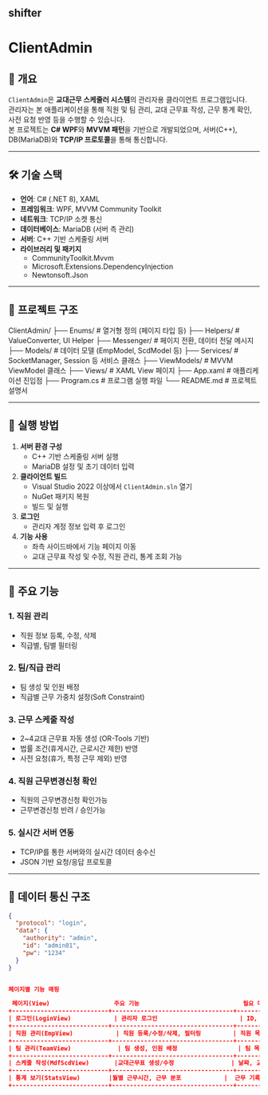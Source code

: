 ## shifter

# ClientAdmin

## 📌 개요
`ClientAdmin`은 **교대근무 스케줄러 시스템**의 관리자용 클라이언트 프로그램입니다.  
관리자는 본 애플리케이션을 통해 직원 및 팀 관리, 교대 근무표 작성, 근무 통계 확인, 사전 요청 반영 등을 수행할 수 있습니다.  
본 프로젝트는 **C# WPF**와 **MVVM 패턴**을 기반으로 개발되었으며, 서버(C++), DB(MariaDB)와 **TCP/IP 프로토콜**을 통해 통신합니다.

---

## 🛠 기술 스택
- **언어**: C# (.NET 8), XAML
- **프레임워크**: WPF, MVVM Community Toolkit
- **네트워크**: TCP/IP 소켓 통신
- **데이터베이스**: MariaDB (서버 측 관리)
- **서버**: C++ 기반 스케줄링 서버
- **라이브러리 및 패키지**
  - CommunityToolkit.Mvvm
  - Microsoft.Extensions.DependencyInjection
  - Newtonsoft.Json

---

## 📂 프로젝트 구조
ClientAdmin/
├── Enums/ # 열거형 정의 (페이지 타입 등)
├── Helpers/ # ValueConverter, UI Helper
├── Messenger/ # 페이지 전환, 데이터 전달 메시지
├── Models/ # 데이터 모델 (EmpModel, ScdModel 등)
├── Services/ # SocketManager, Session 등 서비스 클래스
├── ViewModels/ # MVVM ViewModel 클래스
├── Views/ # XAML View 페이지
├── App.xaml # 애플리케이션 진입점
├── Program.cs # 프로그램 실행 파일
└── README.md # 프로젝트 설명서


---

## 🚀 실행 방법
1. **서버 환경 구성**
   - C++ 기반 스케줄링 서버 실행
   - MariaDB 설정 및 초기 데이터 입력
2. **클라이언트 빌드**
   - Visual Studio 2022 이상에서 `ClientAdmin.sln` 열기
   - NuGet 패키지 복원
   - 빌드 및 실행
3. **로그인**
   - 관리자 계정 정보 입력 후 로그인
4. **기능 사용**
   - 좌측 사이드바에서 기능 페이지 이동
   - 교대 근무표 작성 및 수정, 직원 관리, 통계 조회 가능

---

## 📑 주요 기능
### 1. 직원 관리
- 직원 정보 등록, 수정, 삭제
- 직급별, 팀별 필터링

### 2. 팀/직급 관리
- 팀 생성 및 인원 배정
- 직급별 근무 가중치 설정(Soft Constraint)

### 3. 근무 스케줄 작성
- 2~4교대 근무표 자동 생성 (OR-Tools 기반)
- 법률 조건(휴게시간, 근로시간 제한) 반영
- 사전 요청(휴가, 특정 근무 제외) 반영

### 4. 직원 근무변경신청 확인
- 직원의 근무변경신청 확인가능
- 근무변경신청 반려 / 승인가능

### 5. 실시간 서버 연동
- TCP/IP를 통한 서버와의 실시간 데이터 송수신
- JSON 기반 요청/응답 프로토콜

---

## 📡 데이터 통신 구조
```json
{
  "protocol": "login",
  "data": {
    "authority": "admin",
    "id": "admin01",
    "pw": "1234"
  }
}


페이지별 기능 매핑

 페이지(View)	                주요 기능	                          필요 데이터	                발생 이벤트                         
+---------------------------+----------------------------------+--------------------------+------------------------------------+
| 로그인(LoginView)         	| 관리자 로그인	                    | ID, PW                   |	로그인 요청, 로그인 성공 및 실패 처리 |
+---------------------------+----------------------------------+--------------------------+------------------------------------+
| 직원 관리(EmpView)	        | 직원 등록/수정/삭제, 필터링	       | 직원 목록, 직급 목록	     | 직원 정보 변경 이벤트                |
+---------------------------+----------------------------------+--------------------------+------------------------------------+
| 팀 관리(TeamView)	         | 팀 생성, 인원 배정	               | 팀 목록, 직원 목록        |	팀 편성 변경 이벤트                  |
+---------------------------+----------------------------------+--------------------------+------------------------------------+
| 스케줄 작성(MdfScdView)	   |교대근무표 생성/수정	               | 날짜, 교대 코드, 직원 정보 |	스케줄 생성/저장 이벤트              |
+---------------------------+----------------------------------+--------------------------+------------------------------------+
| 통계 보기(StatsView)	      |월별 근무시간, 근무 분포            |	근무 기록	통계            | 조회 이벤트                          |
+---------------------------+----------------------------------+--------------------------+------------------------------------+
